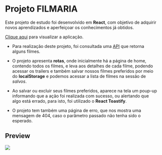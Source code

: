 # Projeto FILMARIA

Este projeto de estudo foi desenvolvido em **React**, com objetivo de adquirir novos aprendizados e aperfeiçoar os conhecimentos já obtidos.

[Clique aqui](https://projeto-react-filmaria.netlify.app/) para visualizar a aplicação.

- Para realização deste projeto, foi consultada uma [API](https://sujeitoprogramador.com/r-api/?api=filmes) que retorna alguns filmes.

- O projeto apresenta **rotas**, onde inicialmente há a página de home, contendo todos os filmes, e leva aos detalhes de cada filme, podendo acessar os trailers e também salvar nossos filmes preferidos por meio do **localStorage** e podemos acessar a lista de filmes na sessão de _salvos_.

- Ao salvar ou excluir seus filmes preferidos, aparece na tela um poup-up informando que a ação foi realizada com sucesso, ou alertando que algo está errado, para isto, foi utilizado o **React Toastify**.

- O projeto tem também uma página de erro, que nos mostra uma mensagem de 404, caso o parâmetro passado não tenha sido o esperado.

## Preview

[![](https://github.com/JuliaJPereira/projeto-filmaria-react/blob/master/src/assets/filmaria.gif)]()
